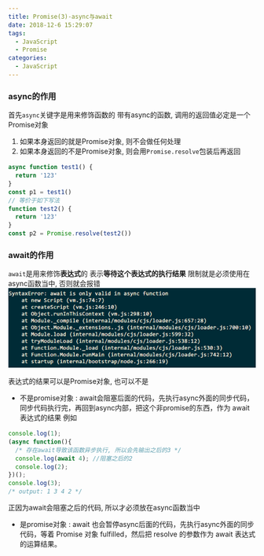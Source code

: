 ```yaml
---
title: Promise(3)-async与await
date: 2018-12-6 15:29:07
tags: 
  - JavaScript
  - Promise
categories: 
  - JavaScript
---
```


### async的作用
首先`async`关键字是用来修饰函数的
带有async的函数, 调用的返回值必定是一个Promise对象
1. 如果本身返回的就是Promise对象, 则不会做任何处理
2. 如果本身返回的不是Promise对象, 则会用`Promise.resolve`包装后再返回

```javascript
async function test1() {
  return '123'
}
const p1 = test1()
// 等价于如下写法
function test2() {
  return '123'
}
const p2 = Promise.resolve(test2())
```

### await的作用
`await`是用来修饰**表达式**的
表示**等待这个表达式的执行结果**
限制就是必须使用在async函数当中, 否则就会报错
![await](/images/JavaScript/await.png)

表达式的结果可以是Promise对象, 也可以不是

+ 不是promise对象 : await会阻塞后面的代码，先执行async外面的同步代码，同步代码执行完，再回到async内部，把这个非promise的东西，作为 await表达式的结果
例如
```javascript
console.log(1);
(async function(){
  /* 存在await导致该函数异步执行, 所以会先输出之后的3 */
  console.log(await 4); //阻塞之后的2
  console.log(2);
})();
console.log(3);
/* output: 1 3 4 2 */
```
正因为await会阻塞之后的代码, 所以才必须放在async函数当中

+ 是promise对象 : await 也会暂停async后面的代码，先执行async外面的同步代码，等着 Promise 对象 fulfilled，然后把 resolve 的参数作为 await 表达式的运算结果。

